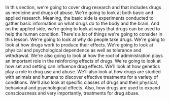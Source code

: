 In this section, we're going to cover drug research and that includes drugs as
medicine and drugs of abuse. We're going to look at both basic and applied
research. Meaning, the basic side is experiments conducted to gather basic
information on what drugs do to the body and the brain. And on the applied
side, we're going to look at ways that drugs can be used to help the human
condition. There's a lot of things we're going to consider in this lesson.
We're going to look at why do people take drugs. We're going to look at how
drugs work to produce their effects. We're going to look at physical and
psychological dependence as well as tolerance and withdrawal. We're also going
to look at how the root of administration plays an important role in the
reinforcing effects of drugs. We're going to look at how set and setting can
influence drug effects. We'll look at how genetics play a role in drug use and
abuse. We'll also look at how drugs are studied with animals and humans to
discover effective treatments for a variety of conditions. We'll also look at
specific classes of drugs and their physical, behavioral and psychological
effects. Also, how drugs are used to expand consciousness and very importantly,
treatments for drug abuse.

